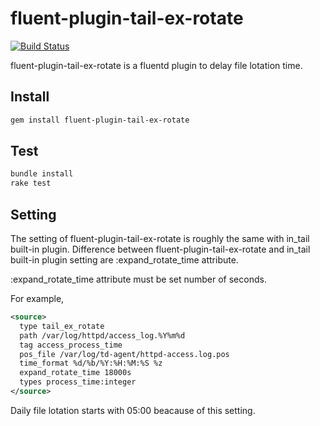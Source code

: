 # fluent-plugin-tail-ex-rotate
[![Build Status](https://travis-ci.org/ymizushi/fluent-plugin-tail-ex-rotate.png?branch=master)](https://travis-ci.org/ymizushi/fluent-plugin-tail-ex-rotate)

fluent-plugin-tail-ex-rotate is a fluentd plugin to delay file lotation time.

## Install

```sh
gem install fluent-plugin-tail-ex-rotate
```

## Test

```sh
bundle install
rake test
```

## Setting

The setting of fluent-plugin-tail-ex-rotate is roughly the same with in_tail built-in plugin.
Difference between fluent-plugin-tail-ex-rotate and in_tail built-in plugin setting are :expand_rotate_time attribute.

:expand_rotate_time attribute must be set number of seconds.

For example,
```xml
<source>
  type tail_ex_rotate
  path /var/log/httpd/access_log.%Y%m%d
  tag access_process_time
  pos_file /var/log/td-agent/httpd-access.log.pos
  time_format %d/%b/%Y:%H:%M:%S %z
  expand_rotate_time 18000s
  types process_time:integer
</source>
```

Daily file lotation starts with 05:00 beacause of this setting.
